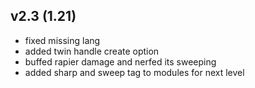 ## v2.3 (1.21)
- fixed missing lang
- added twin handle create option
- buffed rapier damage and nerfed its sweeping
- added sharp and sweep tag to modules for next level